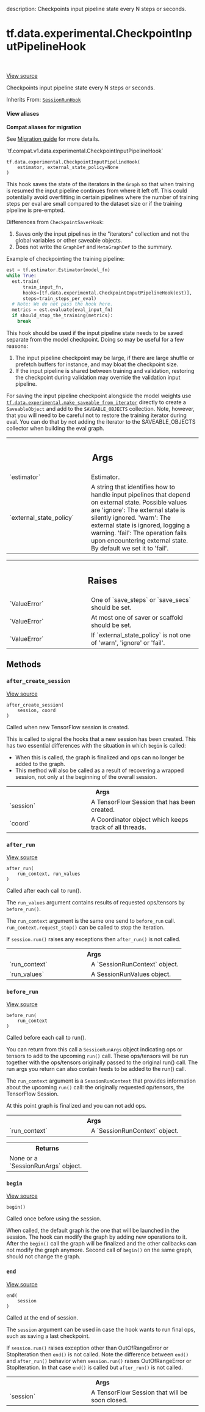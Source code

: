 description: Checkpoints input pipeline state every N steps or seconds.

<div itemscope itemtype="http://developers.google.com/ReferenceObject">
<meta itemprop="name" content="tf.data.experimental.CheckpointInputPipelineHook" />
<meta itemprop="path" content="Stable" />
<meta itemprop="property" content="__init__"/>
<meta itemprop="property" content="after_create_session"/>
<meta itemprop="property" content="after_run"/>
<meta itemprop="property" content="before_run"/>
<meta itemprop="property" content="begin"/>
<meta itemprop="property" content="end"/>
</div>

# tf.data.experimental.CheckpointInputPipelineHook

<!-- Insert buttons and diff -->

<table class="tfo-notebook-buttons tfo-api nocontent" align="left">

</table>

<a target="_blank" href="/code/stable/tensorflow/python/data/experimental/ops/iterator_ops.py">View source</a>



Checkpoints input pipeline state every N steps or seconds.

Inherits From: [`SessionRunHook`](../../../tf/estimator/SessionRunHook.md)

<section class="expandable">
  <h4 class="showalways">View aliases</h4>
  <p>
<b>Compat aliases for migration</b>
<p>See
<a href="https://www.tensorflow.org/guide/migrate">Migration guide</a> for
more details.</p>
<p>`tf.compat.v1.data.experimental.CheckpointInputPipelineHook`</p>
</p>
</section>

<pre class="devsite-click-to-copy prettyprint lang-py tfo-signature-link">
<code>tf.data.experimental.CheckpointInputPipelineHook(
    estimator, external_state_policy=None
)
</code></pre>



<!-- Placeholder for "Used in" -->

This hook saves the state of the iterators in the `Graph` so that when
training is resumed the input pipeline continues from where it left off.
This could potentially avoid overfitting in certain pipelines where the
number of training steps per eval are small compared to the dataset
size or if the training pipeline is pre-empted.

Differences from `CheckpointSaverHook`:
1. Saves only the input pipelines in the "iterators" collection and not the
   global variables or other saveable objects.
2. Does not write the `GraphDef` and `MetaGraphDef` to the summary.

Example of checkpointing the training pipeline:

```python
est = tf.estimator.Estimator(model_fn)
while True:
  est.train(
      train_input_fn,
      hooks=[tf.data.experimental.CheckpointInputPipelineHook(est)],
      steps=train_steps_per_eval)
  # Note: We do not pass the hook here.
  metrics = est.evaluate(eval_input_fn)
  if should_stop_the_training(metrics):
    break
```

This hook should be used if the input pipeline state needs to be saved
separate from the model checkpoint. Doing so may be useful for a few reasons:
1. The input pipeline checkpoint may be large, if there are large shuffle
   or prefetch buffers for instance, and may bloat the checkpoint size.
2. If the input pipeline is shared between training and validation, restoring
   the checkpoint during validation may override the validation input
   pipeline.

For saving the input pipeline checkpoint alongside the model weights use
<a href="../../../tf/data/experimental/make_saveable_from_iterator.md"><code>tf.data.experimental.make_saveable_from_iterator</code></a> directly to create a
`SaveableObject` and add to the `SAVEABLE_OBJECTS` collection. Note, however,
that you will need to be careful not to restore the training iterator during
eval. You can do that by not adding the iterator to the SAVEABLE_OBJECTS
collector when building the eval graph.

<!-- Tabular view -->
 <table class="responsive fixed orange">
<colgroup><col width="214px"><col></colgroup>
<tr><th colspan="2"><h2 class="add-link">Args</h2></th></tr>

<tr>
<td>
`estimator`
</td>
<td>
Estimator.
</td>
</tr><tr>
<td>
`external_state_policy`
</td>
<td>
A string that identifies how to handle input
pipelines that depend on external state. Possible values are
'ignore': The external state is silently ignored.
'warn': The external state is ignored, logging a warning.
'fail': The operation fails upon encountering external state.
By default we set it to 'fail'.
</td>
</tr>
</table>



<!-- Tabular view -->
 <table class="responsive fixed orange">
<colgroup><col width="214px"><col></colgroup>
<tr><th colspan="2"><h2 class="add-link">Raises</h2></th></tr>

<tr>
<td>
`ValueError`
</td>
<td>
One of `save_steps` or `save_secs` should be set.
</td>
</tr><tr>
<td>
`ValueError`
</td>
<td>
At most one of saver or scaffold should be set.
</td>
</tr><tr>
<td>
`ValueError`
</td>
<td>
If `external_state_policy` is not one of 'warn', 'ignore' or
'fail'.
</td>
</tr>
</table>



## Methods

<h3 id="after_create_session"><code>after_create_session</code></h3>

<a target="_blank" href="/code/stable/tensorflow/python/data/experimental/ops/iterator_ops.py">View source</a>

<pre class="devsite-click-to-copy prettyprint lang-py tfo-signature-link">
<code>after_create_session(
    session, coord
)
</code></pre>

Called when new TensorFlow session is created.

This is called to signal the hooks that a new session has been created. This
has two essential differences with the situation in which `begin` is called:

* When this is called, the graph is finalized and ops can no longer be added
    to the graph.
* This method will also be called as a result of recovering a wrapped
    session, not only at the beginning of the overall session.

<!-- Tabular view -->
 <table class="responsive fixed orange">
<colgroup><col width="214px"><col></colgroup>
<tr><th colspan="2">Args</th></tr>

<tr>
<td>
`session`
</td>
<td>
A TensorFlow Session that has been created.
</td>
</tr><tr>
<td>
`coord`
</td>
<td>
A Coordinator object which keeps track of all threads.
</td>
</tr>
</table>



<h3 id="after_run"><code>after_run</code></h3>

<a target="_blank" href="/code/stable/tensorflow/python/data/experimental/ops/iterator_ops.py">View source</a>

<pre class="devsite-click-to-copy prettyprint lang-py tfo-signature-link">
<code>after_run(
    run_context, run_values
)
</code></pre>

Called after each call to run().

The `run_values` argument contains results of requested ops/tensors by
`before_run()`.

The `run_context` argument is the same one send to `before_run` call.
`run_context.request_stop()` can be called to stop the iteration.

If `session.run()` raises any exceptions then `after_run()` is not called.

<!-- Tabular view -->
 <table class="responsive fixed orange">
<colgroup><col width="214px"><col></colgroup>
<tr><th colspan="2">Args</th></tr>

<tr>
<td>
`run_context`
</td>
<td>
A `SessionRunContext` object.
</td>
</tr><tr>
<td>
`run_values`
</td>
<td>
A SessionRunValues object.
</td>
</tr>
</table>



<h3 id="before_run"><code>before_run</code></h3>

<a target="_blank" href="/code/stable/tensorflow/python/data/experimental/ops/iterator_ops.py">View source</a>

<pre class="devsite-click-to-copy prettyprint lang-py tfo-signature-link">
<code>before_run(
    run_context
)
</code></pre>

Called before each call to run().

You can return from this call a `SessionRunArgs` object indicating ops or
tensors to add to the upcoming `run()` call.  These ops/tensors will be run
together with the ops/tensors originally passed to the original run() call.
The run args you return can also contain feeds to be added to the run()
call.

The `run_context` argument is a `SessionRunContext` that provides
information about the upcoming `run()` call: the originally requested
op/tensors, the TensorFlow Session.

At this point graph is finalized and you can not add ops.

<!-- Tabular view -->
 <table class="responsive fixed orange">
<colgroup><col width="214px"><col></colgroup>
<tr><th colspan="2">Args</th></tr>

<tr>
<td>
`run_context`
</td>
<td>
A `SessionRunContext` object.
</td>
</tr>
</table>



<!-- Tabular view -->
 <table class="responsive fixed orange">
<colgroup><col width="214px"><col></colgroup>
<tr><th colspan="2">Returns</th></tr>
<tr class="alt">
<td colspan="2">
None or a `SessionRunArgs` object.
</td>
</tr>

</table>



<h3 id="begin"><code>begin</code></h3>

<a target="_blank" href="/code/stable/tensorflow/python/data/experimental/ops/iterator_ops.py">View source</a>

<pre class="devsite-click-to-copy prettyprint lang-py tfo-signature-link">
<code>begin()
</code></pre>

Called once before using the session.

When called, the default graph is the one that will be launched in the
session.  The hook can modify the graph by adding new operations to it.
After the `begin()` call the graph will be finalized and the other callbacks
can not modify the graph anymore. Second call of `begin()` on the same
graph, should not change the graph.

<h3 id="end"><code>end</code></h3>

<a target="_blank" href="/code/stable/tensorflow/python/data/experimental/ops/iterator_ops.py">View source</a>

<pre class="devsite-click-to-copy prettyprint lang-py tfo-signature-link">
<code>end(
    session
)
</code></pre>

Called at the end of session.

The `session` argument can be used in case the hook wants to run final ops,
such as saving a last checkpoint.

If `session.run()` raises exception other than OutOfRangeError or
StopIteration then `end()` is not called.
Note the difference between `end()` and `after_run()` behavior when
`session.run()` raises OutOfRangeError or StopIteration. In that case
`end()` is called but `after_run()` is not called.

<!-- Tabular view -->
 <table class="responsive fixed orange">
<colgroup><col width="214px"><col></colgroup>
<tr><th colspan="2">Args</th></tr>

<tr>
<td>
`session`
</td>
<td>
A TensorFlow Session that will be soon closed.
</td>
</tr>
</table>






